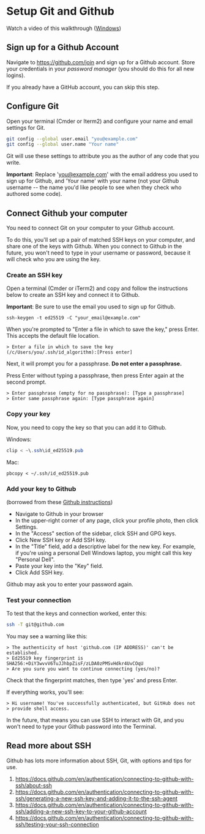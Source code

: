 # Setup Git and Github

Watch a video of this walkthrough ([Windows](https://www.loom.com/share/3d455cc0b40a473cbc4dca356dfd9bf5))

## Sign up for a Github Account

Navigate to https://github.com/join and sign up for a Github account. Store your credentials in your _password manager_ (you should do this for all new logins).

If you already have a GitHub account, you can skip this step.

## Configure Git

Open your terminal (Cmder or Iterm2) and configure your name and email settings for Git.

```sh
git config --global user.email "you@example.com"
git config --global user.name "Your name"
```

Git will use these settings to attribute you as the author of any code that you write.

**Important**: Replace 'you@example.com' with the email address you used to sign
up for Github, and 'Your name' with your name (not your Github username -- the
name you'd like people to see when they check who authored some code).

## Connect Github your computer

You need to connect Git on your computer to your Github account.

To do this, you'll set up a pair of matched SSH keys on your computer, and share 
one of the keys with Github. When you connect to Github in the future, you won't
need to type in your username or password, because it will check who you are
using the key.

### Create an SSH key

Open a terminal (Cmder or iTerm2) and copy and follow the instructions below to
create an SSH key and connect it to Github.

**Important**: Be sure to use the email you used to sign up for Github.

```shell
ssh-keygen -t ed25519 -C "your_email@example.com"
```

When you're prompted to "Enter a file in which to save the key," press Enter. This accepts the default file location.

```shell
> Enter a file in which to save the key (/c/Users/you/.ssh/id_algorithm):[Press enter]
```

Next, it will prompt you for a passphrase. **Do not enter a passphrase.**

Press Enter without typing a passphrase, then press Enter again at the second
prompt.

```shell
> Enter passphrase (empty for no passphrase): [Type a passphrase]
> Enter same passphrase again: [Type passphrase again]
```

### Copy your key

Now, you need to copy the key so that you can add it to Github.

Windows:
```powershell
clip < ~\.ssh\id_ed25519.pub
```

Mac:
```shell
pbcopy < ~/.ssh/id_ed25519.pub
```

### Add your key to Github

(borrowed from these [Github instructions](https://docs.github.com/en/authentication/connecting-to-github-with-ssh/adding-a-new-ssh-key-to-your-github-account))

- Navigate to Github in your browser
- In the upper-right corner of any page, click your profile photo, then click Settings.
- In the "Access" section of the sidebar, click  SSH and GPG keys.
- Click New SSH key or Add SSH key.
- In the "Title" field, add a descriptive label for the new key. For example, if you're using a personal Dell Windows laptop, you might call this key "Personal Dell".
- Paste your key into the "Key" field.
- Click Add SSH key.

Github may ask you to enter your password again.

### Test your connection

To test that the keys and connection worked, enter this:

```sh
ssh -T git@github.com
```

You may see a warning like this:
```
> The authenticity of host 'github.com (IP ADDRESS)' can't be established.
> Ed25519 key fingerprint is SHA256:+DiY3wvvV6TuJJhbpZisF/zLDA0zPMSvHdkr4UvCOqU
> Are you sure you want to continue connecting (yes/no)?
```

Check that the fingerprint matches, then type 'yes' and press Enter.

If everything works, you'll see:
```shell
> Hi username! You've successfully authenticated, but GitHub does not
> provide shell access.
```

In the future, that means you can use SSH to interact with Git, and you won't
need to type your Github password into the Terminal.

## Read more about SSH 

Github has lots more information about SSH, Git, with options and tips for use.

1. https://docs.github.com/en/authentication/connecting-to-github-with-ssh/about-ssh
2. https://docs.github.com/en/authentication/connecting-to-github-with-ssh/generating-a-new-ssh-key-and-adding-it-to-the-ssh-agent
3. https://docs.github.com/en/authentication/connecting-to-github-with-ssh/adding-a-new-ssh-key-to-your-github-account
4. https://docs.github.com/en/authentication/connecting-to-github-with-ssh/testing-your-ssh-connection

